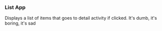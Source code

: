 ### List App
Displays a list of items that goes to detail activity if clicked. It's dumb, it's boring, it's sad
